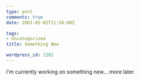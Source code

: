 ```yaml
---
type: post
comments: true
date: 2001-05-02T11:58:00Z

tags:
- Uncategorized
title: Something New

wordpress_id: 1281
---
```


I'm currently working on something new… more later. 
